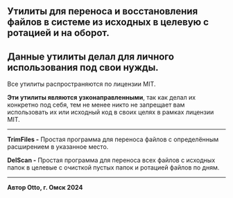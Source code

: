 ## Утилиты для переноса и восстановления файлов в системе из исходных в целевую с ротацией и на оборот.

## Данные утилиты делал для личного использования под свои нужды.

Все утилиты распространяются по лицензии MIT.

**Эти утилиты являются** **узконаправленными**, так как делал их конкретно под себя, тем не менее никто не запрещает вам использовать их или исходный код в своих целях в рамках лицензии MIT.

---

**TrimFiles -** Простая программа для переноса файлов с определённым расширением в указанное место.

**DelScan -** Простая программа для переноса всех файлов с исходных папок в целевые с очисткой пустых папок и ротацией файлов по дням.

---

**Автор Otto, г. Омск 2024**